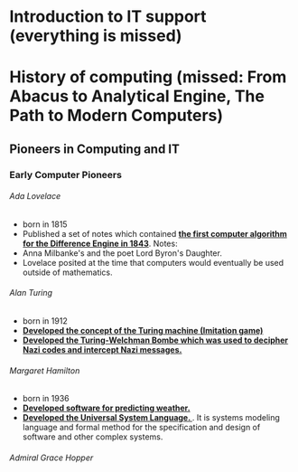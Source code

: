 # Introduction to IT support (everything is missed)
# History of computing (missed: From Abacus to Analytical Engine, The Path to Modern Computers)

## Pioneers in Computing and IT

### Early Computer Pioneers
###### Ada Lovelace
- born in 1815
- Published a set of notes which contained <u><b>the first computer algorithm for the Difference Engine in 1843</b></u>.
Notes:  
- Anna Milbanke's and the poet Lord Byron's Daughter. 
- Lovelace posited at the time that computers would eventually be used outside of mathematics.

###### Alan Turing
- born in 1912
- <u><b>Developed the concept of the Turing machine (Imitation game)</b></u>
- <u><b>Developed the Turing-Welchman Bombe which was used to decipher Nazi codes and intercept Nazi messages. </b></u>

###### Margaret Hamilton
- born in 1936
- <u><b>Developed software for predicting weather. </b></u>
- <u><b>Developed the Universal System Language. </b></u>. It is systems modeling language and formal method for the specification and design of software and other complex systems.

###### Admiral Grace Hopper
